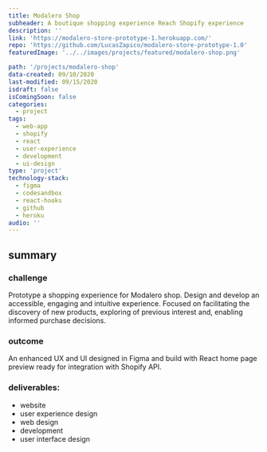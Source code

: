 ```yaml
---
title: Modalero Shop
subheader: A boutique shopping experience Reach Shopify experience
description: ''
link: 'https://modalero-store-prototype-1.herokuapp.com/'
repo: 'https://github.com/LucasZapico/modalero-store-prototype-1.0'
featuredImage: '../../images/projects/featured/modalero-shop.png'

path: '/projects/modalero-shop'
data-created: 09/10/2020
last-modified: 09/15/2020
isdraft: false
isComingSoon: false
categories:
  - project
tags:
  - web-app
  - shopify
  - react
  - user-experience
  - development
  - ui-design
type: 'project'
technology-stack:
  - figma
  - codesandbox
  - react-hooks
  - github
  - heroku
audio: ''
---
```


<!-- ![]( ../assets/images/projects/shoping-showcase-product.png) -->

## summary

### challenge

Prototype a shopping experience for Modalero shop. Design and develop an
accessible, engaging and intuitive experience. Focused on facilitating the
discovery of new products, exploring of previous interest and, enabling
informed purchase decisions.

### outcome

An enhanced UX and UI designed in Figma and build with React home page
preview ready for integration with Shopify API.

### deliverables:

- website
- user experience design
- web design
- development
- user interface design
